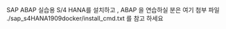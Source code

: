 SAP ABAP 실습용 S/4 HANA를 설치하고 , ABAP 을 연습하실 분은 여기 첨부 파일
   ./sap_s4HANA1909docker/install_cmd.txt
를 참고 하세요
